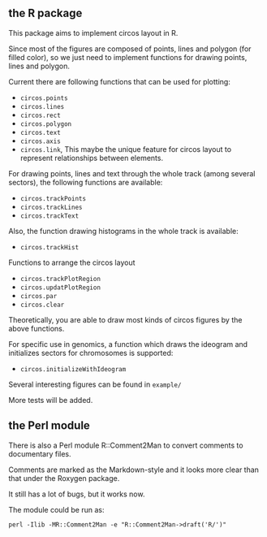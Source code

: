 ## the R package

This package aims to implement circos layout in R.

Since most of the figures are composed of points, lines and polygon (for filled color),
so we just need to implement functions for drawing points, lines and polygon.

Current there are following functions that can be used for plotting:
- `circos.points`
- `circos.lines`
- `circos.rect`
- `circos.polygon`
- `circos.text`
- `circos.axis`
- `circos.link`, This maybe the unique feature for circos layout to represent relationships between elements.

For drawing points, lines and text through the whole track (among several sectors), the following functions are available:
- `circos.trackPoints`
- `circos.trackLines`
- `circos.trackText`

Also, the function drawing histograms in the whole track is available:
- `circos.trackHist`

Functions to arrange the circos layout
- `circos.trackPlotRegion`
- `circos.updatPlotRegion`
- `circos.par`
- `circos.clear`

Theoretically, you are able to draw most kinds of circos figures by the above functions.

For specific use in genomics, a function which draws the ideogram and initializes sectors for chromosomes is supported:
- `circos.initializeWithIdeogram`

Several interesting figures can be found in `example/`

More tests will be added.

## the Perl module

There is also a Perl module R::Comment2Man to convert comments to documentary files.

Comments are marked as the Markdown-style and it looks more clear than that under the Roxygen package.

It still has a lot of bugs, but it works now.

The module could be run as:

    perl -Ilib -MR::Comment2Man -e "R::Comment2Man->draft('R/')"

